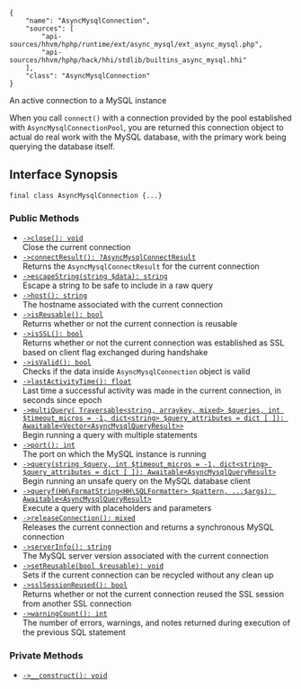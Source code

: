 ``` yamlmeta
{
    "name": "AsyncMysqlConnection",
    "sources": [
        "api-sources/hhvm/hphp/runtime/ext/async_mysql/ext_async_mysql.php",
        "api-sources/hhvm/hphp/hack/hhi/stdlib/builtins_async_mysql.hhi"
    ],
    "class": "AsyncMysqlConnection"
}
```




An active connection to a MySQL instance




When you call ` connect() ` with a connection provided by the pool established
with `` AsyncMysqlConnectionPool ``, you are returned this connection object to
actual do real work with the MySQL database, with the primary work being
querying the database itself.




## Interface Synopsis




``` Hack
final class AsyncMysqlConnection {...}
```




### Public Methods




+ [` ->close(): void `](</hack/reference/class/AsyncMysqlConnection/close/>)\
  Close the current connection
+ [` ->connectResult(): ?AsyncMysqlConnectResult `](</hack/reference/class/AsyncMysqlConnection/connectResult/>)\
  Returns the `` AsyncMysqlConnectResult `` for the current connection
+ [` ->escapeString(string $data): string `](</hack/reference/class/AsyncMysqlConnection/escapeString/>)\
  Escape a string to be safe to include in a raw query
+ [` ->host(): string `](</hack/reference/class/AsyncMysqlConnection/host/>)\
  The hostname associated with the current connection
+ [` ->isReusable(): bool `](</hack/reference/class/AsyncMysqlConnection/isReusable/>)\
  Returns whether or not the current connection is reusable
+ [` ->isSSL(): bool `](</hack/reference/class/AsyncMysqlConnection/isSSL/>)\
  Returns whether or not the current connection was established as SSL based
  on client flag exchanged during handshake
+ [` ->isValid(): bool `](</hack/reference/class/AsyncMysqlConnection/isValid/>)\
  Checks if the data inside `` AsyncMysqlConnection `` object is valid
+ [` ->lastActivityTime(): float `](</hack/reference/class/AsyncMysqlConnection/lastActivityTime/>)\
  Last time a successful activity was made in the current connection, in
  seconds since epoch
+ [` ->multiQuery( Traversable<string, arraykey, mixed> $queries, int $timeout_micros = -1, dict<string> $query_attributes = dict [ ]): Awaitable<Vector<AsyncMysqlQueryResult>> `](</hack/reference/class/AsyncMysqlConnection/multiQuery/>)\
  Begin running a query with multiple statements
+ [` ->port(): int `](</hack/reference/class/AsyncMysqlConnection/port/>)\
  The port on which the MySQL instance is running
+ [` ->query(string $query, int $timeout_micros = -1, dict<string> $query_attributes = dict [ ]): Awaitable<AsyncMysqlQueryResult> `](</hack/reference/class/AsyncMysqlConnection/query/>)\
  Begin running an unsafe query on the MySQL database client
+ [` ->queryf(HH\FormatString<HH\SQLFormatter> $pattern, ...$args): Awaitable<AsyncMysqlQueryResult> `](</hack/reference/class/AsyncMysqlConnection/queryf/>)\
  Execute a query with placeholders and parameters
+ [` ->releaseConnection(): mixed `](</hack/reference/class/AsyncMysqlConnection/releaseConnection/>)\
  Releases the current connection and returns a synchronous MySQL connection
+ [` ->serverInfo(): string `](</hack/reference/class/AsyncMysqlConnection/serverInfo/>)\
  The MySQL server version associated with the current connection
+ [` ->setReusable(bool $reusable): void `](</hack/reference/class/AsyncMysqlConnection/setReusable/>)\
  Sets if the current connection can be recycled without any clean up
+ [` ->sslSessionReused(): bool `](</hack/reference/class/AsyncMysqlConnection/sslSessionReused/>)\
  Returns whether or not the current connection reused the SSL session
  from another SSL connection
+ [` ->warningCount(): int `](</hack/reference/class/AsyncMysqlConnection/warningCount/>)\
  The number of errors, warnings, and notes returned during execution of
  the previous SQL statement







### Private Methods




* [` ->__construct(): void `](</hack/reference/class/AsyncMysqlConnection/__construct/>)
<!-- HHAPIDOC -->

